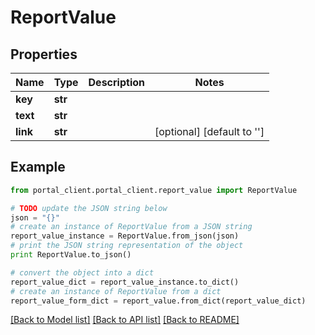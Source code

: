 # ReportValue


## Properties
Name | Type | Description | Notes
------------ | ------------- | ------------- | -------------
**key** | **str** |  | 
**text** | **str** |  | 
**link** | **str** |  | [optional] [default to '']

## Example

```python
from portal_client.portal_client.report_value import ReportValue

# TODO update the JSON string below
json = "{}"
# create an instance of ReportValue from a JSON string
report_value_instance = ReportValue.from_json(json)
# print the JSON string representation of the object
print ReportValue.to_json()

# convert the object into a dict
report_value_dict = report_value_instance.to_dict()
# create an instance of ReportValue from a dict
report_value_form_dict = report_value.from_dict(report_value_dict)
```
[[Back to Model list]](../README.md#documentation-for-models) [[Back to API list]](../README.md#documentation-for-api-endpoints) [[Back to README]](../README.md)


